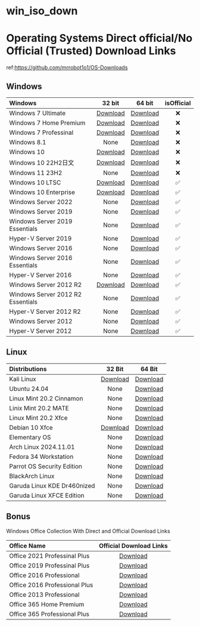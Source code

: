 # win_iso_down

# Operating Systems Direct official/No Official (Trusted) Download Links
ref:https://github.com/mrrobot1o1/OS-Downloads

## Windows


| Windows                |                                                                                    32 bit                                                                                     |                                                           64 bit                                                            | isOfficial |
|:-----------------------|:-----------------------------------------------------------------------------------------------------------------------------------------------------------------------------:|:---------------------------------------------------------------------------------------------------------------------------:|:----------:|
| Windows 7 Ultimate     |                            [Download](https://cdn.as212934.net/windows/7601.24214.180801-1700.win7sp1_ldr_escrow_CLIENT_ULTIMATE_x86FRE_en-us.iso)                            |   [Download](https://cdn.as212934.net/windows/7601.24214.180801-1700.win7sp1_ldr_escrow_CLIENT_ULTIMATE_x64FRE_en-us.iso)   |     ❌      |
| Windows 7 Home Premium |                          [Download](https://cdn.as212934.net/windows/7601.24214.180801-1700.win7sp1_ldr_escrow_CLIENT_HOMEPREMIUM_x86FRE_en-us.iso)                           | [Download](https://cdn.as212934.net/windows/7601.24214.180801-1700.win7sp1_ldr_escrow_CLIENT_HOMEPREMIUM_x64FRE_en-us.iso)  |     ❌      |
| Windows 7 Professinal  | [Download](https://download.microsoft.com/download/C/0/6/C067D0CD-3785-4727-898E-60DC3120BB14/7601.24214.180801-1700.win7sp1_ldr_escrow_CLIENT_PROFESSIONAL_x86FRE_en-us.iso) | [Download](https://cdn.as212934.net/windows/7601.24214.180801-1700.win7sp1_ldr_escrow_CLIENT_PROFESSIONAL_x64FRE_en-us.iso) |     ❌      |
| Windows 8.1            |                                                                                     None                                                                                      |                             [Download](https://cdn.as212934.net/windows/Win8.1_English_x64.iso)                             |     ❌      |
| Windows 10             |                                                   [Download](https://cdn.as212934.net/windows/Win10_22H2_English_x32v1.iso)                                                   |                          [Download](https://cdn.as212934.net/windows/Win10_22H2_English_x64v1.iso)                          |     ❌      |
| Windows 10 22H2日文    |                                                  [Download](https://drive.google.com/file/d/1ux6gJPIWMlT9uQgXPtj9t6WA8a19GWb9/view?usp=share_link)                                                   |                          [Download](https://drive.google.com/file/d/1ux6gJPIWMlT9uQgXPtj9t6WA8a19GWb9/view?usp=share_link)                          |     ❌      |
| Windows 11 23H2        |                                                                                     None                                                                                      |                          [Download](https://cdn.as212934.net/windows/Win11_23H2_English_x64v2.iso)                          |     ❌      |
| Windows 10 LTSC                   |                       [Download](https://software-download.microsoft.com/download/sg/17763.107.101029-1455.rs5_release_svc_refresh_CLIENT_LTSC_EVAL_x86FRE_en-us.iso)                       |                       [Download](https://software-download.microsoft.com/download/sg/17763.107.101029-1455.rs5_release_svc_refresh_CLIENT_LTSC_EVAL_x64FRE_en-us.iso)                        |      ✅      |
| Windows 10 Enterprise             |                 [Download](https://software-download.microsoft.com/download/sg/19043.928.210409-1212.21h1_release_svc_refresh_CLIENTENTERPRISEEVAL_OEMRET_x86FRE_en-us.iso)                 |                 [Download](https://software-download.microsoft.com/download/sg/19043.928.210409-1212.21h1_release_svc_refresh_CLIENTENTERPRISEEVAL_OEMRET_x64FRE_en-us.iso)                  |       ✅     |
| Windows Server 2022               |                                                                                            None                                                                                             |                          [Download](https://software-download.microsoft.com/download/sg/20348.169.210806-2348.fe_release_svc_refresh_SERVER_EVAL_x64FRE_en-us.iso)                           |     ✅       |
| Windows Server 2019               |                                                                                            None                                                                                             |                         [Download](https://software-download.microsoft.com/download/pr/17763.737.190906-2324.rs5_release_svc_refresh_SERVER_EVAL_x64FRE_en-us_1.iso)                         |      ✅      |
| Windows Server 2019 Essentials    |                                                                                            None                                                                                             |                    [Download](https://software-download.microsoft.com/download/pr/17763.737.190906-2324.rs5_release_svc_refresh_SERVERESSENTIALS_OEM_x64FRE_en-us_1.iso)                     |      ✅      |
| Hyper-V Server 2019               |                                                                                            None                                                                                             |                     [Download](https://software-download.microsoft.com/download/pr/17763.737.190906-2324.rs5_release_svc_refresh_SERVERHYPERCORE_OEM_x64FRE_en-us_1.iso)                     |       ✅     |
| Windows Server 2016               |                                                                                            None                                                                                             |                                 [Download](https://software-download.microsoft.com/download/pr/Windows_Server_2016_Datacenter_EVAL_en-us_14393_refresh.ISO)                                  |      ✅      |
| Windows Server 2016 Essentials    |                                                                                            None                                                                                             |             [Download](http://download.microsoft.com/download/6/9/5/6957BB28-1FAD-4E62-B161-F873196130BD/14393.0.161119-1705.RS1_REFRESH_SERVERESSENTIALS_OEM_X64FRE_EN-US.ISO)              |      ✅      |
| Hyper-V Server 2016               |                                                                                            None                                                                                             |              [Download](http://download.microsoft.com/download/8/8/6/886DAAEF-81A7-4418-82D5-07D33B816962/14393.0.161119-1705.RS1_REFRESH_SERVERHYPERCORE_OEM_X64FRE_EN-US.ISO)              |       ✅     |
| Windows Server 2012 R2            | [Download](http://download.microsoft.com/download/D/6/7/D675380B-0028-46B3-B47F-A0646E859F76/9600.17050.WINBLUE_REFRESH.140317-1640_X64FRE_SERVER_EVAL_ZH-CN-IR3_SSS_X64FREE_ZH-CN_DV9.ISO) | [Download]( http://download.microsoft.com/download/6/2/A/62A76ABB-9990-4EFC-A4FE-C7D698DAEB96/9600.17050.WINBLUE_REFRESH.140317-1640_X64FRE_SERVER_EVAL_EN-US-IR3_SSS_X64FREE_EN-US_DV9.ISO) |      ✅      |
| Windows Server 2012 R2 Essentials |                                                                                            None                                                                                             | [Download](http://download.microsoft.com/download/8/F/7/8F7024D2-AB2A-4BE2-8406-1E3AC49C5C1F/9600.16384.WINBLUE_RTM.130821-1623_X64FRE_SERVER_SOLUTION_EN-US-IRM_SSSO_X64FRE_EN-US_DV5.ISO)  |      ✅      |
| Hyper-V Server 2012 R2            |                                                                                            None                                                                                             |  [Download](http://download.microsoft.com/download/F/7/D/F7DF966B-5C40-4674-9A32-D83D869A3244/9600.16384.WINBLUE_RTM.130821-1623_X64FRE_SERVERHYPERCORE_EN-US-IRM_SHV_X64FRE_EN-US_DV5.ISO)  |       ✅     |
| Windows Server 2012               |                                                                                            None                                                                                             |     [Download](http://download.microsoft.com/download/6/D/A/6DAB58BA-F939-451D-9101-7DE07DC09C03/9200.16384.WIN8_RTM.120725-1247_X64FRE_SERVER_EVAL_EN-US-HRM_SSS_X64FREE_EN-US_DV5.ISO)     |       ✅     |
| Hyper-V Server 2012               |                                                                                            None                                                                                             |   [Download](http://download.microsoft.com/download/3/4/7/347A95F0-A63C-492F-BE43-F376AE30C9FE/9200.16384.WIN8_RTM.120725-1247_X64FRE_SERVERHYPERCORE_EN-US-HRM_SHV_X64FRE_EN-US_DV5.ISO)    |      ✅      |


## Linux

| Distributions               | 32 Bit                                                                                                 | 64 Bit                                                                                                                                                           |
|:----------------------------|:------------------------------------------------------------------------------------------------------:|:----------------------------------------------------------------------------------------------------------------------------------------------------------------:|
| Kali Linux                  | [Download](https://cdimage.kali.org/current/kali-linux-2024.3-live-i386.iso)                  | [Download](https://cdimage.kali.org/current/kali-linux-2024.3-live-amd64.iso)                                                                           |
| Ubuntu 24.04                | None                                                                                                   | [Download](https://releases.ubuntu.com/noble/ubuntu-24.04.1-desktop-amd64.iso)                                                                             |
| Linux Mint 20.2 Cinnamon    | None                                                                                                   | [Download](https://mirrors.kernel.org/linuxmint/stable/20.2/linuxmint-20.2-cinnamon-64bit.iso)                                                                   |
| Linix Mint 20.2 MATE        | None                                                                                                   | [Download](https://mirrors.kernel.org/linuxmint/stable/20.2/linuxmint-20.2-mate-64bit.iso)                                                                       |
| Linux Mint 20.2 Xfce        | None                                                                                                   | [Download](https://mirrors.kernel.org/linuxmint/stable/20.2/linuxmint-20.2-xfce-64bit.iso)                                                                       |
| Debian 10 Xfce              | [Download](https://cdimage.debian.org/debian-cd/10.10.0/i386/iso-cd/debian-10.10.0-i386-xfce-CD-1.iso) | [Download](https://cdimage.debian.org/debian-cd/10.10.0/amd64/iso-cd/debian-10.10.0-amd64-xfce-CD-1.iso)                                                         |
| Elementary OS               | None                                                                                                   | [Download](https://sgp1.dl.elementary.io/download/MTYyNjc3OTE2NQ==/elementaryos-5.1-stable.20200814.iso)                                                         |
| Arch Linux 2024.11.01       | None                                                                                                   | [Download](https://mirror.sg.gs/archlinux/iso/latest/archlinux-2024.11.01-x86_64.iso)                                                                |
| Fedora 34 Workstation       | None                                                                                                   | [Download](https://ftp.yz.yamagata-u.ac.jp/pub/linux/fedora-projects/fedora/linux//releases/34/Workstation/x86_64/iso/Fedora-Workstation-Live-x86_64-34-1.2.iso) |
| Parrot OS Security Edition  | None                                                                                                   | [Download](https://download.parrot.sh/parrot/iso/4.11.2/Parrot-security-4.11.2_amd64.iso)                                                                        |
| BlackArch Linux             | None                                                                                                   | [Download](https://ftp.halifax.rwth-aachen.de/blackarch/iso/blackarch-linux-full-2021.09.01-x86_64.iso)                                                          |
| Garuda Linux KDE Dr460nized | None                                                                                                   | [Download](https://mirrors.fossho.st/garuda/iso/garuda/dr460nized/210809/garuda-dr460nized-linux-zen-210809.iso)                                                 |
| Garuda Linux XFCE Edition   | None                                                                                                   | [Download](https://mirrors.fossho.st/garuda/iso/garuda/xfce/210809/garuda-xfce-linux-lts-210809.iso)                                                             |





##  Bonus
Windows Office Collection With Direct and Official Download Links

| Office Name                   | Official Download Links                                                                                                |
|:------------------------------|:----------------------------------------------------------------------------------------------------------------------:|
| Office 2021 Professinal Plus  | [Download](https://officecdn.microsoft.com/db/492350f6-3a01-4f97-b9c0-c7c6ddf67d60/media/en-us/ProPlus2021Retail.img)   |
| Office 2019 Professinal Plus  | [Download](http://officecdn.microsoft.com/pr/492350f6-3a01-4f97-b9c0-c7c6ddf67d60/media/en-us/ProPlus2019Retail.img)   |
| Office 2016 Professional      | [Download](https://officecdn.microsoft.com/db/492350F6-3A01-4F97-B9C0-C7C6DDF67D60/media/en-US/ProfessionalRetail.img) |
| Office 2016 Professional Plus | [Download](https://officecdn.microsoft.com/db/492350F6-3A01-4F97-B9C0-C7C6DDF67D60/media/en-US/ProPlusRetail.img)      |
| Office 2013 Professional      | [Download](https://officeredir.microsoft.com/r/rlidO15C2RMediaDownload?p1=db&p2=de-DE&p3=ProfessionalRetail)           |
| Office 365 Home Premium       | [Download](https://officecdn.microsoft.com/db/492350F6-3A01-4F97-B9C0-C7C6DDF67D60/media/en-US/O365HomePremRetail.img) |
| Office 365 Professional Plus  | [Download](https://officecdn.microsoft.com/db/492350F6-3A01-4F97-B9C0-C7C6DDF67D60/media/en-US/O365ProPlusRetail.img)  |

